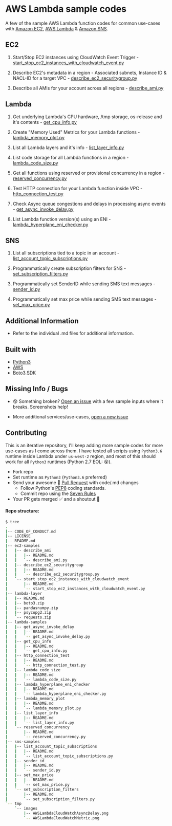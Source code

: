 # AWS Lambda sample codes

A  few of the sample AWS Lambda function codes for common use-cases with [Amazon EC2](https://github.com/shreyasgaonkar/aws-lambda-code-samples#ec2), [AWS Lambda](https://github.com/shreyasgaonkar/aws-lambda-code-samples#lambda) & [Amazon SNS](https://github.com/shreyasgaonkar/aws-lambda-code-samples#sns).

## EC2

1. Start/Stop EC2 instances using CloudWatch Event Trigger  - [start_stop_ec2_instances_with_cloudwatch_event.py](ec2-samples/start_stop_ec2_instances_with_cloudwatch_event/start_stop_ec2_instances_with_cloudwatch_event.py)

2. Describe EC2's metadata in a region - Associated subnets, Instance ID & NACL-ID for a target VPC - [describe_ec2_securitygroup.py](ec2-samples/describe_ec2_securitygroup/describe_ec2_securitygroup.py)

3. Describe all AMIs for your account across all regions - [describe_ami.py](ec2-samples/describe_ami/describe_ami.py)


## Lambda

1. Get underlying Lambda's CPU hardware, /tmp storage, os-release and it's contents  - [get_cpu_info.py](lambda-samples/get_cpu_info/get_cpu_info.py)

2. Create "Memory Used" Metrics for your Lambda functions - [lambda_memory_plot.py](lambda-samples/lambda_memory_plot/lambda_memory_plot.py)

3. List all Lambda layers and it's info  - [list_layer_info.py](lambda-samples/list_layer_info/list_layer_info.py)

4. List code storage for all Lambda functions in a region - [lambda_code_size.py](lambda-samples/lambda_code_size/lambda_code_size.py)

5. Get all functions using reserved or provisional concurrency in a region - [reserved_concurrency.py](lambda-samples/reserved_concurrency/reserved_concurrency.py)

6. Test HTTP connection for your Lambda function inside VPC - [http_connection_test.py](lambda-samples/http_connection_test/http_connection_test.py)

7. Check Async queue congestions and delays in processing async events - [get_async_invoke_delay.py](lambda-samples/get_async_invoke_delay/get_async_invoke_delay.py)

8. List Lambda function version(s) using an ENI - [lambda_hyperplane_eni_checker.py](lambda-samples/lambda_hyperplane_eni_checker/lambda_hyperplane_eni_checker.py)

## SNS

1. List all subscriptions tied to a topic in an account  - [list_account_topic_subscriptions.py](sns-samples/list_account_topic_subscriptions/list_account_topic_subscriptions.py)

2. Programmatically create subscription filters for SNS  - [set_subscription_filters.py](sns-samples/set_subscription_filters/set_subscription_filters.py)

3. Programmatically set SenderID while sending SMS text messages  - [sender_id.py](sns-samples/sender_id/sender_id.py)

4. Programmatically set max price while sending SMS text messages - [set_max_price.py](sns-samples/set_max_price/set_max_price.py)

## Additional Information

- Refer to the individual .md files for additional information.

## Built with
- [Python3](https://www.python.org/downloads/)
- [AWS](https://aws.amazon.com/)
- [Boto3 SDK](https://boto3.amazonaws.com/v1/documentation/api/latest/index.html)

## Missing Info / Bugs

- :cold_sweat: Something broken? [Open an issue](https://github.com/shreyasgaonkar/aws-lambda-code-samples/issues) with a few sample inputs where it breaks. Screenshots help!

- More additional services/use-cases, [open a new issue](https://github.com/shreyasgaonkar/aws-lambda-code-samples/issues)

## Contributing

This is an iterative repository, I'll keep adding more sample codes for more use-cases as I come across them. I have tested all scripts using ```Python3.6``` runtime inside Lambda under ```us-west-2``` region, and most of this should work for all ```Python3``` runtimes (Python 2.7 EOL: :dizzy_face:).

- Fork repo
- Set runtime as ```Python3``` (```Python3.6``` preferred)
- Send your awesome :raised_hands: [Pull Request](https://github.com/shreyasgaonkar/aws-lambda-code-samples/pulls) with code/.md changes
    - Follow Python's [PEP8](https://www.python.org/dev/peps/pep-0008/) coding standards.
    - Commit repo using the [Seven Rules](https://chris.beams.io/posts/git-commit/#seven-rules)
- Your PR gets merged :white_check_mark: and a shoutout :loudspeaker:


#### Repo structure:

```bash
$ tree
.
|-- CODE_OF_CONDUCT.md
|-- LICENSE
|-- README.md
|-- ec2-samples
|   |-- describe_ami
|   |   |-- README.md
|   |   `-- describe_ami.py
|   |-- describe_ec2_securitygroup
|   |   |-- README.md
|   |   `-- describe_ec2_securitygroup.py
|   `-- start_stop_ec2_instances_with_cloudwatch_event
|       |-- README.md
|       `-- start_stop_ec2_instances_with_cloudwatch_event.py
|-- lambda-layer
|   |-- README.md
|   |-- boto3.zip
|   |-- pandasnumpy.zip
|   |-- psycopg2.zip
|   `-- requests.zip
|-- lambda-samples
|   |-- get_async_invoke_delay
|   |   |-- README.md
|   |   `-- get_async_invoke_delay.py
|   |-- get_cpu_info
|   |   |-- README.md
|   |   `-- get_cpu_info.py
|   |-- http_connection_test
|   |   |-- README.md
|   |   `-- http_connection_test.py
|   |-- lambda_code_size
|   |   |-- README.md
|   |   `-- lambda_code_size.py
|   |-- lambda_hyperplane_eni_checker
|   |   |-- README.md
|   |   `-- lambda_hyperplane_eni_checker.py
|   |-- lambda_memory_plot
|   |   |-- README.md
|   |   `-- lambda_memory_plot.py
|   |-- list_layer_info
|   |   |-- README.md
|   |   `-- list_layer_info.py
|   `-- reserved_concurrency
|       |-- README.md
|       `-- reserved_concurrency.py
|-- sns-samples
|   |-- list_account_topic_subscriptions
|   |   |-- README.md
|   |   `-- list_account_topic_subscriptions.py
|   |-- sender_id
|   |   |-- README.md
|   |   `-- sender_id.py
|   |-- set_max_price
|   |   |-- README.md
|   |   `-- set_max_price.py
|   `-- set_subscription_filters
|       |-- README.md
|       `-- set_subscription_filters.py
`-- tmp
    `-- images
        |-- AWSLambdaCloudWatchAsyncDelay.png
        `-- AWSLambdaCloudWatchMetric.png
```
